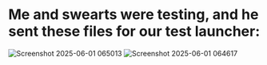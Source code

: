 # Me and swearts were testing, and he sent these files for our test launcher:
![Screenshot 2025-06-01 065013](https://github.com/user-attachments/assets/7560ac78-b918-477f-ae98-5f80aadb94b3)
![Screenshot 2025-06-01 064617](https://github.com/user-attachments/assets/5c03382b-cfcf-4be4-b94c-71434d4069a8)


